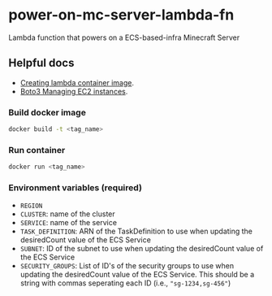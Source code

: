 # power-on-mc-server-lambda-fn
Lambda function that powers on a ECS-based-infra Minecraft Server


## Helpful docs
  - [Creating lambda container image](https://docs.aws.amazon.com/lambda/latest/dg/images-create.html).
  - [Boto3 Managing EC2 instances](https://boto3.amazonaws.com/v1/documentation/api/latest/guide/ec2-example-managing-instances.html).

### Build docker image
```bash
docker build -t <tag_name>
```

### Run container
```bash
docker run <tag_name>
```

### Environment variables (required)
- `REGION`
- `CLUSTER`: name of the cluster
- `SERVICE`: name of the service
- `TASK_DEFINITION`: ARN of the TaskDefinition to use when updating the desiredCount value of the ECS Service
- `SUBNET`: ID of the subnet to use when updating the desiredCount value of the ECS Service
- `SECURITY_GROUPS`: List of ID's of the security groups to use when updating the desiredCount value of the ECS Service. This should be a string with commas seperating each ID (i.e., `"sg-1234,sg-456"`)

